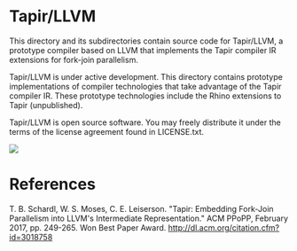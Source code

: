 Tapir/LLVM
================================

This directory and its subdirectories contain source code for
Tapir/LLVM, a prototype compiler based on LLVM that implements the
Tapir compiler IR extensions for fork-join parallelism.

Tapir/LLVM is under active development.  This directory contains
prototype implementations of compiler technologies that take advantage
of the Tapir compiler IR.  These prototype technologies include the
Rhino extensions to Tapir (unpublished).

Tapir/LLVM is open source software.  You may freely distribute it
under the terms of the license agreement found in LICENSE.txt.

![](https://github.com/wsmoses/Tapir-LLVM/workflows/Tapir%20CI/badge.svg)


# References

T. B. Schardl, W. S. Moses, C. E. Leiserson.  "Tapir: Embedding
Fork-Join Parallelism into LLVM's Intermediate Representation."  ACM
PPoPP, February 2017, pp. 249-265.  Won Best Paper Award.
http://dl.acm.org/citation.cfm?id=3018758
